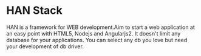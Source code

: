# HAN Stack
HAN is a framework for WEB development.Aim to start a web application at an easy point with HTML5, Nodejs and Angularjs2. It doesn't limit any database for your applications. You can select any db you love but need your development of db driver.


